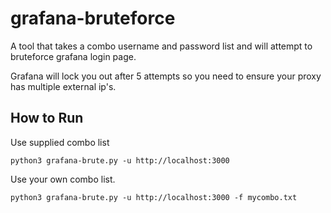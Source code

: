 # grafana-bruteforce



A tool that takes a combo username and password list and will attempt to bruteforce grafana login page.

Grafana will lock you out after 5 attempts so you need to ensure your proxy has multiple external ip's.

How to Run
---

Use supplied combo list

```
python3 grafana-brute.py -u http://localhost:3000
```


Use your own combo list.

```
python3 grafana-brute.py -u http://localhost:3000 -f mycombo.txt
```
